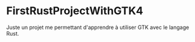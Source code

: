 # FirstRustProjectWithGTK4
Juste un projet me permettant d'apprendre à utiliser GTK avec le langage Rust.
